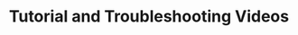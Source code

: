 ---
layout: post
title:  "Tutorial and Troubleshooting Videos"
excerpt: "I've made some new hopefully helpful videos"
news: true
tag:
- FlashcatUSB
- xPort
- News
comments: true
redirect_to: https://zeigren.com/
---